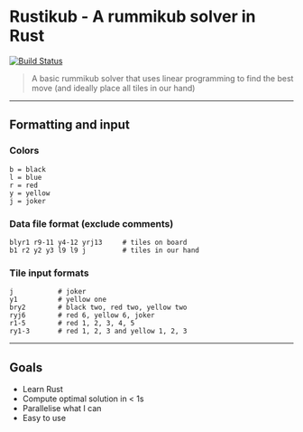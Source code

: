# Rustikub - A rummikub solver in Rust

[![Build Status](https://travis-ci.org/wemyss/rustikub.svg?branch=master)](https://travis-ci.org/wemyss/rustikub)

> A basic rummikub solver that uses linear programming to find the best move (and ideally place all tiles in our hand)

---

## Formatting and input

### Colors
```
b = black
l = blue
r = red
y = yellow
j = joker
```

### Data file format (exclude comments)
```
blyr1 r9-11 y4-12 yrj13     # tiles on board
b1 r2 y2 y3 l9 l9 j         # tiles in our hand
```

### Tile input formats
```
j           # joker
y1          # yellow one
bry2        # black two, red two, yellow two
ryj6        # red 6, yellow 6, joker
r1-5        # red 1, 2, 3, 4, 5
ry1-3       # red 1, 2, 3 and yellow 1, 2, 3
```

---

## Goals

- Learn Rust
- Compute optimal solution in < 1s
- Parallelise what I can
- Easy to use
